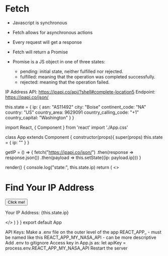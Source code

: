 # Fetch

- Javascript is synchronous
- Fetch allows for asynchronous actions

- Every request will get a response
- Fetch will return a Promise
- Promise is a JS object in one of three states:
  - pending: initial state, neither fulfilled nor rejected.
  - fulfilled: meaning that the operation was completed successfully.
  - rejected: meaning that the operation failed.


IP Address API: https://ipapi.co/api/?shell#complete-location5
Endpoint: https://ipapi.co/json/



this.state = {
  ip: {
    asn: "AS11492"
    city: "Boise"
    continent_code: "NA"
    country: "US"
    country_area: 9629091
    country_calling_code: "+1"
    country_capital: "Washington"
  }
}



import React, { Component } from 'react'
import './App.css'

class App extends Component {
  constructor(props){
    super(props)
    this.state = {
      ip: ""
    }
  }

  getIP = () => {
    fetch("https://ipapi.co/json/")
    .then(response => response.json())
    .then(payload => this.setState({ip: payload.ip}))
  }

  render() {
    console.log("state:", this.state.ip)
    return (
      <>
        <h1>Find Your IP Address</h1>
        <button onClick={this.getIP}>Click me!</button>
        <p>Your IP Address: {this.state.ip}</p>
      </>
    )
  }
}
export default App




API Keys:
Make a .env file on the outer level of the app
REACT_APP_ - must be named like this
REACT_APP_MY_NASA_API - can be more descriptive
Add .env to gitignore
Access key in App.js as:
let apiKey = process.env.REACT_APP_MY_NASA_API
Restart the server
